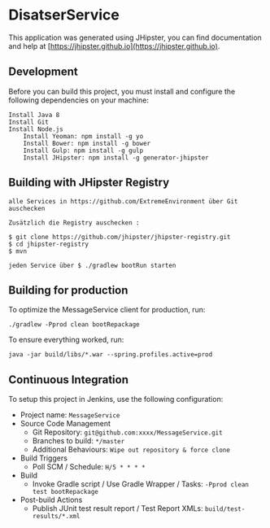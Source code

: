 # DisatserService

This application was generated using JHipster, you can find documentation and help at [https://jhipster.github.io](https://jhipster.github.io).

## Development

Before you can build this project, you must install and configure the following dependencies on your machine:

	Install Java 8
	Install Git
	Install Node.js
		Install Yeoman: npm install -g yo
		Install Bower: npm install -g bower
		Install Gulp: npm install -g gulp
		Install JHipster: npm install -g generator-jhipster
		
## Building with JHipster Registry
    
    alle Services in https://github.com/ExtremeEnvironment über Git auschecken

    Zusätzlich die Registry auschecken :

    $ git clone https://github.com/jhipster/jhipster-registry.git
    $ cd jhipster-registry
    $ mvn 
    
    jeden Service über $ ./gradlew bootRun starten


## Building for production

To optimize the MessageService client for production, run:

    ./gradlew -Pprod clean bootRepackage

To ensure everything worked, run:

    java -jar build/libs/*.war --spring.profiles.active=prod

## Continuous Integration

To setup this project in Jenkins, use the following configuration:

* Project name: `MessageService`
* Source Code Management
    * Git Repository: `git@github.com:xxxx/MessageService.git`
    * Branches to build: `*/master`
    * Additional Behaviours: `Wipe out repository & force clone`
* Build Triggers
    * Poll SCM / Schedule: `H/5 * * * *`
* Build
    * Invoke Gradle script / Use Gradle Wrapper / Tasks: `-Pprod clean test bootRepackage`
* Post-build Actions
    * Publish JUnit test result report / Test Report XMLs: `build/test-results/*.xml`

[JHipster]: https://jhipster.github.io/
